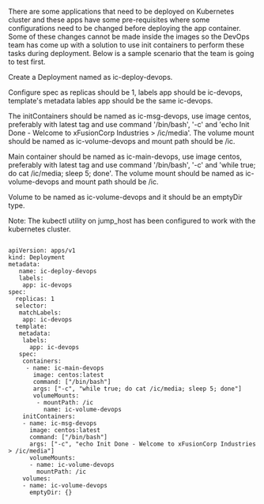 There are some applications that need to be deployed on Kubernetes cluster and these apps have some pre-requisites where some configurations need to be changed before deploying the app container. Some of these changes cannot be made inside the images so the DevOps team has come up with a solution to use init containers to perform these tasks during deployment. Below is a sample scenario that the team is going to test first.

Create a Deployment named as ic-deploy-devops.

Configure spec as replicas should be 1, labels app should be ic-devops, template's metadata lables app should be the same ic-devops.

The initContainers should be named as ic-msg-devops, use image centos, preferably with latest tag and use command '/bin/bash', '-c' and 'echo Init Done - Welcome to xFusionCorp Industries > /ic/media'. The volume mount should be named as ic-volume-devops and mount path should be /ic.

Main container should be named as ic-main-devops, use image centos, preferably with latest tag and use command '/bin/bash', '-c' and 'while true; do cat /ic/media; sleep 5; done'. The volume mount should be named as ic-volume-devops and mount path should be /ic.

Volume to be named as ic-volume-devops and it should be an emptyDir type.

Note: The kubectl utility on jump_host has been configured to work with the kubernetes cluster.

```

apiVersion: apps/v1
kind: Deployment
metadata:
   name: ic-deploy-devops
   labels:
    app: ic-devops
spec:
  replicas: 1
  selector:
   matchLabels:
    app: ic-devops
  template:
   metadata:
    labels:
      app: ic-devops
   spec:
    containers:
     - name: ic-main-devops
       image: centos:latest
       command: ["/bin/bash"]
       args: ["-c", "while true; do cat /ic/media; sleep 5; done"]
       volumeMounts:
        - mountPath: /ic
          name: ic-volume-devops
    initContainers:
    - name: ic-msg-devops
      image: centos:latest
      command: ["/bin/bash"]
      args: ["-c", "echo Init Done - Welcome to xFusionCorp Industries > /ic/media"]
      volumeMounts:
      - name: ic-volume-devops
        mountPath: /ic
    volumes:
    - name: ic-volume-devops
      emptyDir: {}

```